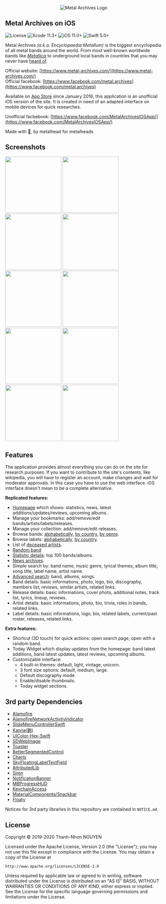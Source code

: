 <p align="center">
  <img src="https://raw.githubusercontent.com/ntnhon/Metal-Archives-iOS/master/Metal%20Archives/Metal%20Archives/Assets.xcassets/AppIcon.appiconset/180.png" alt="Metal Archives Logo"/>
</p>

## Metal Archives on iOS
![License](https://img.shields.io/badge/license-Apache%202-blue.svg)
![Xcode 11.3+](https://img.shields.io/badge/Xcode-11.3%2B-blue.svg)
![iOS 11.0+](https://img.shields.io/badge/iOS-11.0%2B-blue.svg)
![Swift 5.0+](https://img.shields.io/badge/Swift-5.0%2B-orange.svg)

Metal Archives *(a.k.a. Encyclopaedia Metallum)* is the biggest encyclopedia of all metal bands around the world. From most well-known worldwide bands like [*Metallica*](https://www.metal-archives.com/bands/Metallica/125) to underground local bands in countries that you may never have [heard of](https://www.metal-archives.com/lists/BZ).

Official website: [https://www.metal-archives.com/](https://www.metal-archives.com/)  
Official facebook: [https://www.facebook.com/metal.archives](https://www.facebook.com/metal.archives)

Available on [App Store](https://itunes.apple.com/us/app/id1074038930) since January 2016, this application is an unofficial iOS version of the site. It is created in need of an adapted interface on mobile devices for quick researches.

Unofficial facbebook: [https://www.facebook.com/MetalArchivesIOSApp/](https://www.facebook.com/MetalArchivesIOSApp/)

Made with 🤘, by metalhead for metalheads.

## Screenshots
<img src="https://raw.githubusercontent.com/ntnhon/TarotCodexPublicImages/master/MA/1-Homepage.png" width="180" />
<img src="https://raw.githubusercontent.com/ntnhon/TarotCodexPublicImages/master/MA/2-Band.png" width="180" />
<img src="https://raw.githubusercontent.com/ntnhon/TarotCodexPublicImages/master/MA/3-Band-Members.png" width="180" />
<img src="https://raw.githubusercontent.com/ntnhon/TarotCodexPublicImages/master/MA/4-Release.png" width="180" />
<img src="https://raw.githubusercontent.com/ntnhon/TarotCodexPublicImages/master/MA/5-Artist.png" width="180" />
<img src="https://raw.githubusercontent.com/ntnhon/TarotCodexPublicImages/master/MA/6-Review.png" width="180" />
<img src="https://raw.githubusercontent.com/ntnhon/TarotCodexPublicImages/master/MA/7-Label.png" width="180" />
<img src="https://raw.githubusercontent.com/ntnhon/TarotCodexPublicImages/master/MA/8-Simple-Search.png" width="180" />
<img src="https://raw.githubusercontent.com/ntnhon/TarotCodexPublicImages/master/MA/9-Advanced-Search.png" width="180" />
<img src="https://raw.githubusercontent.com/ntnhon/TarotCodexPublicImages/master/MA/10-Widget.png" width="180" />

## Features
The application provides almost everything you can do on the site for research purposes. If you want to contribute to the site's contents, like wikipedia, you will have to register an account, make changes and wait for moderator approvals. In this case you have to use the web interface. iOS interface doesn't mean to be a complete alternative.

**Replicated features:**

 - [Homepage](https://www.metal-archives.com/) which shows: statistics, news, latest additions/updates/reviews, upcoming albums.
 - Manage your bookmarks: add/remove/edit bands/artists/labels/releases.
 - Manage your collection: add/remove/edit releases.
 - Browse bands: [alphabetically](https://www.metal-archives.com/browse/letter), [by country](https://www.metal-archives.com/browse/country), [by genre](https://www.metal-archives.com/browse/genre).
 - Browse labels: [alphabetically](https://www.metal-archives.com/label), [by country](https://www.metal-archives.com/label/country).
 - List of [deceased artists](https://www.metal-archives.com/artist/rip).
 - [Random band](https://www.metal-archives.com/band/random)
 - [Statistic details](https://www.metal-archives.com/stats): top 100 bands/albums.
 - [News archives](https://www.metal-archives.com/news).
 - Simple search by: band name, music genre, lyrical themes, album title, song title, label name, artist name.
 - [Advanced search](https://www.metal-archives.com/search/advanced): band, albums, songs.
 - Band details: basic informations, photo, logo, bio, discography, members list, reviews, similar artists, related links.
 - Release details: basic informations, cover photo, additional notes, track list, lyrics, lineup, reviews.
 - Artist details: basic informations, photo, bio, trivia, roles in bands, related links.
 - Label details: basic informations, logo, bio, related labels, current/past roster, releases, related links.
 
 **Extra features:**
 - Shortcut (3D touch) for quick actions: open search page, open with a random band.
 - Today Widget which display updates from the homepage: band latest additions, band latest updates, latest reviews, upcoming albums.
 - Customizable interface:
   - 4 built-in themes: default, light, vintage, unicorn.
   - 3 font size options: default, medium, large.
   - Default discography mode.
   - Enable/disable thumbnails.
   - Today widget sections.

## 3rd party Dependencies
 - [Alamofire](https://github.com/Alamofire/Alamofire)
 - [AlamofireNetworkActivityIndicator](https://github.com/Alamofire/AlamofireNetworkActivityIndicator)
 - [SlideMenuControllerSwift](https://github.com/dekatotoro/SlideMenuControllerSwift)
 - [Kanna(鉋)](https://github.com/tid-kijyun/Kanna)
 - [UIColor-Hex-Swift](https://github.com/yeahdongcn/UIColor-Hex-Swift)
 - [SDWebImage](https://github.com/SDWebImage/SDWebImage)
 - [Toaster](https://github.com/devxoul/Toaster)
 - [BetterSegmentedControl](https://github.com/gmarm/BetterSegmentedControl)
 - [Charts](https://github.com/danielgindi/Charts)
 - [SkyFloatingLabelTextField](https://github.com/Skyscanner/SkyFloatingLabelTextField)
 - [AttributedLib](https://github.com/Nirma/Attributed)
 - [Siren](https://github.com/ArtSabintsev/Siren)
 - [NotificationBanner](https://github.com/Daltron/NotificationBanner)
 - [MBProgressHUD](https://github.com/jdg/MBProgressHUD)
 - [KeychainAccess](https://github.com/kishikawakatsumi/KeychainAccess)
 - [MaterialComponents/Snackbar](https://material.io/develop/ios/components/snackbars/)
 - [Floaty](https://github.com/kciter/Floaty)

Notices for 3rd party libraries in this repository are contained in `NOTICE.md`.
## License
Copyright © 2019-2020 Thanh-Nhon NGUYEN

Licensed under the Apache License, Version 2.0 (the "License");
you may not use this file except in compliance with the License.
You may obtain a copy of the License at

    http://www.apache.org/licenses/LICENSE-2.0

Unless required by applicable law or agreed to in writing, software
distributed under the License is distributed on an "AS IS" BASIS,
WITHOUT WARRANTIES OR CONDITIONS OF ANY KIND, either express or implied.
See the License for the specific language governing permissions and
limitations under the License.
